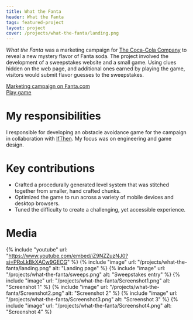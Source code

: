 ```yaml
---
title: What the Fanta
header: What the Fanta
tags: featured-project
layout: project
cover: /projects/what-the-fanta/landing.png
---
```


_What the Fanta_ was a marketing campaign for [The Coca-Cola Company](https://www.coca-colacompany.com/) to reveal a new mystery flavor of Fanta soda. The project involved the development of a sweepstakes website and a small game. Using clues hidden on the web page, and additional ones earned by playing the game, visitors would submit flavor guesses to the sweepstakes.

<!-- https://web.archive.org/web/20230828161407/https://halloween.fanta.com/ -->
<!-- TODO: host game when site is taken down -->
[Marketing campaign on Fanta.com](https://www.fanta.com)  
[Play game](https://halloween.fanta.com/game)  

# My responsibilities
I responsible for developing an obstacle avoidance game for the campaign in collaboration with [IfThen](https://www.ifthen.com/). My focus was on engineering and game design.

# Key contributions
* Crafted a procedurally generated level system that was stitched together from smaller, hand crafted chunks.
* Optimized the game to run across a variety of mobile devices and desktop browsers.
* Tuned the difficulty to create a challenging, yet accessible experience.

# Media

{% include "youtube" url: "https://www.youtube.com/embed/iZ9NZZuzNJ0?si=PRoLkBkXACw9GECG" %}
{% include "image" url: "/projects/what-the-fanta/landing.png" alt: "Landing page" %}
{% include "image" url: "/projects/what-the-fanta/sweeps.png" alt: "Sweepstakes entry" %}
{% include "image" url: "/projects/what-the-fanta/Screenshot1.png" alt: "Screenshot 1" %}
{% include "image" url: "/projects/what-the-fanta/Screenshot2.png" alt: "Screenshot 2" %}
{% include "image" url: "/projects/what-the-fanta/Screenshot3.png" alt: "Screenshot 3" %}
{% include "image" url: "/projects/what-the-fanta/Screenshot4.png" alt: "Screenshot 4" %}